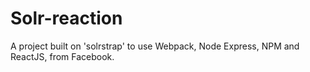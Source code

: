 # Solr-reaction
A project built on 'solrstrap' to use Webpack, Node Express, NPM and ReactJS, from Facebook.
